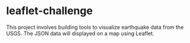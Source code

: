 # leaflet-challenge
This project involves building tools to visualize earthquake data from the USGS.  The JSON data will displayed on a map using Leaflet.
